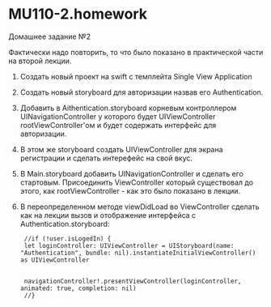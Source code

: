 MU110-2.homework
================
Домашнее задание №2

Фактически надо повторить, то что было показано в практической части на второй лекции.

1. Создать новый проект на swift c темплейта Single View Application
2. Создать новый storyboard для авторизации назвав его Authentication.
3. Добавить в Aithentication.storyboard корневым контроллером UINavigationController у которого будет UIViewController rootViewController'ом и будет содержать интерфейс для авторизации.
4. В этом же storyboard создать UIViewController для экрана регистрации и сделать интерефейс на свой вкус.
5. В Main.storyboard добавить UINavigationController и сделать его стартовым. Присоединить ViewController который существовал до этого, как rootViewController - как это было показано в лекции.
6. В переопределенном методе viewDidLoad во ViewController сделать как на лекции вызов и отображение интерфейса  с Authentication.storyboard:

        //if (!user.isLogedIn) {
        let loginController: UIViewController = UIStoryboard(name: "Authentication", bundle: nil).instantiateInitialViewController() as UIViewController
        
        
        navigationController!.presentViewController(loginController, animated: true, completion: nil)
        //}
